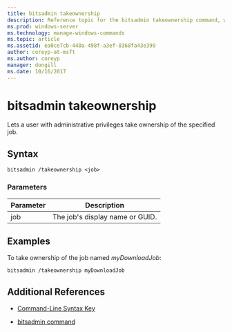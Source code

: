 ```yaml
---
title: bitsadmin takeownership
description: Reference topic for the bitsadmin takeownership command, which lets a user with administrative privileges take ownership of the specified job.
ms.prod: windows-server
ms.technology: manage-windows-commands
ms.topic: article
ms.assetid: ea0ce7cb-440a-498f-a3ef-8368fa43e399
author: coreyp-at-msft
ms.author: coreyp
manager: dongill
ms.date: 10/16/2017
---
```


# bitsadmin takeownership

Lets a user with administrative privileges take ownership of the specified job.

## Syntax

```
bitsadmin /takeownership <job>
```

### Parameters

| Parameter | Description |
| --------- | ---------- |
| job | The job's display name or GUID. |

## Examples

To take ownership of the job named *myDownloadJob*:

```
bitsadmin /takeownership myDownloadJob
```

## Additional References

- [Command-Line Syntax Key](command-line-syntax-key.md)

- [bitsadmin command](bitsadmin.md)

